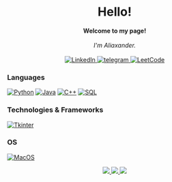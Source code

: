 <h1 align="center">Hello!</h1>

<p align="center">
    <b>Welcome to my page!</b><br><br>
    <i>
        I'm Aliaxander.<br>
    </i><br>
    <a href="https://www.linkedin.com/in/%D0%B0%D0%BB%D0%B5%D0%BA%D1%81%D0%B0%D0%BD%D0%B4%D1%80-%D1%81%D0%B0%D1%85%D0%B0%D1%86%D0%BA%D0%B8%D0%B9-2a505a271/">
        <img src="https://img.shields.io/badge/LinkedIn-blue?style=flat-square&logo=linkedin" alt="LinkedIn">
    </a>
    <a href="https://t.me/sanyajo">
        <img src="https://img.shields.io/badge/Email-blue?style=flat-square&logo=gmail&logoColor=white" alt="telegram">
    </a>
    <a href="https://leetcode.com/Sanyajo/">
        <img src="https://img.shields.io/badge/LeetCode-blue?style=flat-square&logo=LeetCode" alt="LeetCode">
    </a>
</p>

### Languages
[![Python](https://img.shields.io/badge/python-black?style=for-the-badge&logo=python)](https://github.com/Sanyajo)
[![Java](https://img.shields.io/badge/java-black?style=for-the-badge&logo=openjdk)](https://github.com/Sanyajo)
[![C++](https://img.shields.io/badge/c++-black?style=for-the-badge&logo=cplusplus)](https://github.com/Sanyajo)
[![SQL](https://img.shields.io/badge/sql-black?style=for-the-badge&logo=mysql)](https://github.com/Sanyajo)

### Technologies & Frameworks
[![Tkinter](https://img.shields.io/badge/tkinter-black?style=for-the-badge&logo=tkinter)](https://github.com/Sanyajo)

### OS
[![MacOS](https://img.shields.io/badge/linux-black?style=for-the-badge&logo=MacOs)](https://github.com/Sanyajo)

<p align="center">
  <a href="https://github.com/Sanyajo">
    <img src="https://github-profile-summary-cards.vercel.app/api/cards/profile-details?username=sanyajo&theme=transparent" />
  </a>
  <a href="https://github.com/Sanyajo">
    <img src="https://github-readme-streak-stats.herokuapp.com/?user=sanyajo&hide_border=true&card_width=338&theme=transparent" />
  </a>
  <a href="https://github.com/Sanyajo">
    <img src="http://github-profile-summary-cards.vercel.app/api/cards/stats?username=sanyajo&theme=transparent" />
  </a>
</p>
